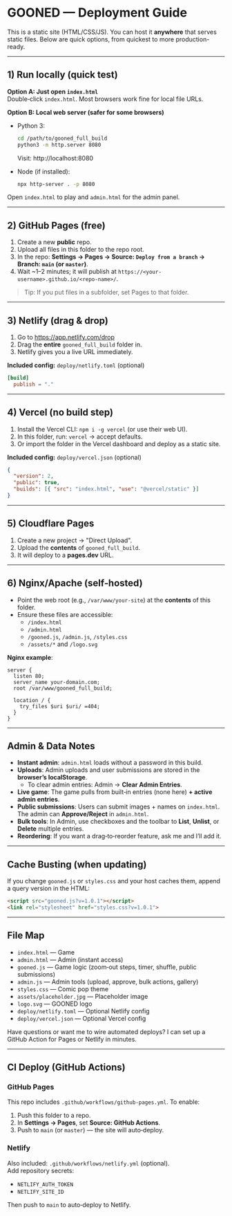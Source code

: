 # GOONED — Deployment Guide

This is a static site (HTML/CSS/JS). You can host it **anywhere** that serves static files.
Below are quick options, from quickest to more production-ready.

---

## 1) Run locally (quick test)

**Option A: Just open `index.html`**  
Double‑click `index.html`. Most browsers work fine for local file URLs.

**Option B: Local web server (safer for some browsers)**  
- Python 3:  
  ```bash
  cd /path/to/gooned_full_build
  python3 -m http.server 8080
  ```
  Visit: http://localhost:8080

- Node (if installed):  
  ```bash
  npx http-server . -p 8080
  ```

Open `index.html` to play and `admin.html` for the admin panel.

---

## 2) GitHub Pages (free)

1. Create a new **public** repo.
2. Upload all files in this folder to the repo root.
3. In the repo: **Settings → Pages → Source: `Deploy from a branch` → Branch: `main` (or `master`)**.
4. Wait ~1–2 minutes; it will publish at `https://<your-username>.github.io/<repo-name>/`.

> Tip: If you put files in a subfolder, set Pages to that folder.

---

## 3) Netlify (drag & drop)

1. Go to https://app.netlify.com/drop
2. Drag the **entire** `gooned_full_build` folder in.  
3. Netlify gives you a live URL immediately.

**Included config:** `deploy/netlify.toml` (optional)
```toml
[build]
  publish = "."
```

---

## 4) Vercel (no build step)

1. Install the Vercel CLI: `npm i -g vercel` (or use their web UI).
2. In this folder, run: `vercel` → accept defaults.
3. Or import the folder in the Vercel dashboard and deploy as a static site.

**Included config:** `deploy/vercel.json` (optional)
```json
{
  "version": 2,
  "public": true,
  "builds": [{ "src": "index.html", "use": "@vercel/static" }]
}
```

---

## 5) Cloudflare Pages

1. Create a new project → "Direct Upload".
2. Upload the **contents** of `gooned_full_build`.
3. It will deploy to a **pages.dev** URL.

---

## 6) Nginx/Apache (self‑hosted)

- Point the web root (e.g., `/var/www/your-site`) at the **contents** of this folder.
- Ensure these files are accessible:
  - `/index.html`
  - `/admin.html`
  - `/gooned.js`, `/admin.js`, `/styles.css`
  - `/assets/*` and `/logo.svg`

**Nginx example**:
```
server {
  listen 80;
  server_name your-domain.com;
  root /var/www/gooned_full_build;

  location / {
    try_files $uri $uri/ =404;
  }
}
```

---

## Admin & Data Notes

- **Instant admin**: `admin.html` loads without a password in this build.
- **Uploads**: Admin uploads and user submissions are stored in the **browser’s localStorage**.
  - To clear admin entries: Admin → **Clear Admin Entries**.
- **Live game**: The game pulls from built‑in entries (none here) **+ active admin entries**.
- **Public submissions**: Users can submit images + names on `index.html`. The admin can **Approve/Reject** in `admin.html`.
- **Bulk tools**: In Admin, use checkboxes and the toolbar to **List**, **Unlist**, or **Delete** multiple entries.
- **Reordering**: If you want a drag‑to‑reorder feature, ask me and I’ll add it.

---

## Cache Busting (when updating)

If you change `gooned.js` or `styles.css` and your host caches them, append a query version in the HTML:
```html
<script src="gooned.js?v=1.0.1"></script>
<link rel="stylesheet" href="styles.css?v=1.0.1">
```

---

## File Map

- `index.html` — Game
- `admin.html` — Admin (instant access)
- `gooned.js` — Game logic (zoom‑out steps, timer, shuffle, public submissions)
- `admin.js` — Admin tools (upload, approve, bulk actions, gallery)
- `styles.css` — Comic pop theme
- `assets/placeholder.jpg` — Placeholder image
- `logo.svg` — GOONED logo
- `deploy/netlify.toml` — Optional Netlify config
- `deploy/vercel.json` — Optional Vercel config

Have questions or want me to wire automated deploys? I can set up a GitHub Action for Pages or Netlify in minutes.

---

## CI Deploy (GitHub Actions)

### GitHub Pages
This repo includes `.github/workflows/github-pages.yml`. To enable:
1. Push this folder to a repo.
2. In **Settings → Pages**, set **Source: GitHub Actions**.
3. Push to `main` (or `master`) — the site will auto‑deploy.

### Netlify
Also included: `.github/workflows/netlify.yml` (optional).  
Add repository secrets:
- `NETLIFY_AUTH_TOKEN`
- `NETLIFY_SITE_ID`

Then push to `main` to auto‑deploy to Netlify.
